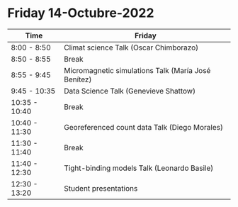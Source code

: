 # Friday 14-Octubre-2022

| Time  | Friday |
| ------------- | ------------- | 
| 8:00 - 8:50  |  Climat science Talk (Oscar Chimborazo)|
| 8:50 - 8:55  |  Break | 
| 8:55 - 9:45 |  Micromagnetic simulations Talk (María José Benítez) |
| 9:45 - 10:35  | Data Science Talk (Genevieve Shattow) |
| 10:35 - 10:40  | Break | 
| 10:40 - 11:30  | Georeferenced count data Talk (Diego Morales) |
| 11:30 - 11:40  | Break | 
| 11:40 - 12:30  | Tight-binding models Talk (Leonardo Basile) |
| 12:30 - 13:20  | Student presentations |
